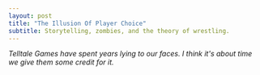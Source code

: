 ```yaml
---
layout: post
title: "The Illusion Of Player Choice"
subtitle: Storytelling, zombies, and the theory of wrestling.
---
```


_Telltale Games have spent years lying to our faces. I think it's about time we give them some credit for it._
